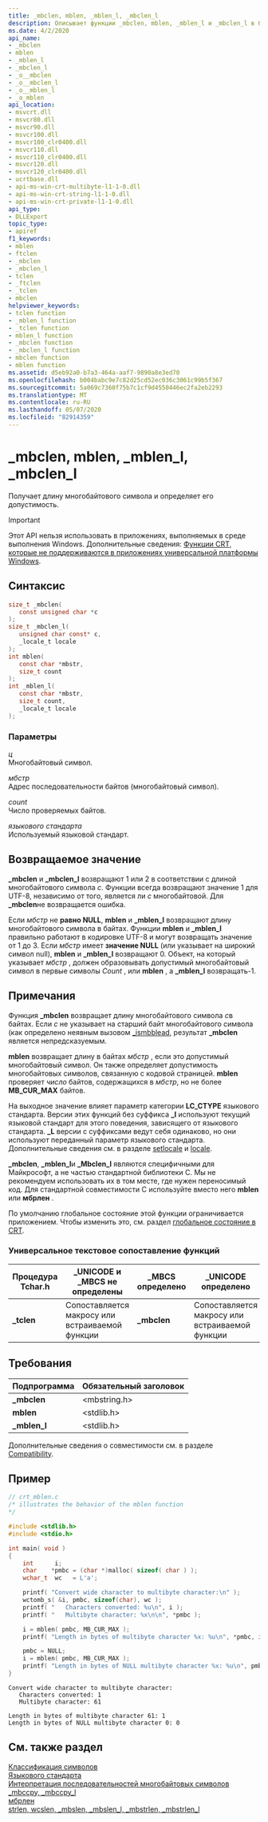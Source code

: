 ```yaml
---
title: _mbclen, mblen, _mblen_l, _mbclen_l
description: Описывает функции _mbclen, mblen, _mblen_l и _mbclen_l в библиотеке времени выполнения Microsoft C (CRT).
ms.date: 4/2/2020
api_name:
- _mbclen
- mblen
- _mblen_l
- _mbclen_l
- _o__mbclen
- _o__mbclen_l
- _o__mblen_l
- _o_mblen
api_location:
- msvcrt.dll
- msvcr80.dll
- msvcr90.dll
- msvcr100.dll
- msvcr100_clr0400.dll
- msvcr110.dll
- msvcr110_clr0400.dll
- msvcr120.dll
- msvcr120_clr0400.dll
- ucrtbase.dll
- api-ms-win-crt-multibyte-l1-1-0.dll
- api-ms-win-crt-string-l1-1-0.dll
- api-ms-win-crt-private-l1-1-0.dll
api_type:
- DLLExport
topic_type:
- apiref
f1_keywords:
- mblen
- ftclen
- _mbclen
- _mbclen_l
- tclen
- _ftclen
- _tclen
- mbclen
helpviewer_keywords:
- tclen function
- _mblen_l function
- _tclen function
- mblen_l function
- _mbclen function
- _mbclen_l function
- mbclen function
- mblen function
ms.assetid: d5eb92a0-b7a3-464a-aaf7-9890a8e3ed70
ms.openlocfilehash: b004babc9e7c82d25cd52ec036c3061c99b5f367
ms.sourcegitcommit: 5a069c7360f75b7c1cf9d4550446ec2fa2eb2293
ms.translationtype: MT
ms.contentlocale: ru-RU
ms.lasthandoff: 05/07/2020
ms.locfileid: "82914359"
---
```

# <a name="_mbclen-mblen-_mblen_l-_mbclen_l"></a>_mbclen, mblen, _mblen_l, _mbclen_l

Получает длину многобайтового символа и определяет его допустимость.

> [!IMPORTANT]
> Этот API нельзя использовать в приложениях, выполняемых в среде выполнения Windows. Дополнительные сведения: [Функции CRT, которые не поддерживаются в приложениях универсальной платформы Windows](../../cppcx/crt-functions-not-supported-in-universal-windows-platform-apps.md).

## <a name="syntax"></a>Синтаксис

```C
size_t _mbclen(
   const unsigned char *c
);
size_t _mbclen_l(
   unsigned char const* c,
   _locale_t locale
);
int mblen(
   const char *mbstr,
   size_t count
);
int _mblen_l(
   const char *mbstr,
   size_t count,
   _locale_t locale
);
```

### <a name="parameters"></a>Параметры

*ц*\
Многобайтовый символ.

*мбстр*\
Адрес последовательности байтов (многобайтовый символ).

*count*\
Число проверяемых байтов.

*языкового стандарта*\
Используемый языковой стандарт.

## <a name="return-value"></a>Возвращаемое значение

**_mbclen** и **_mbclen_l** возвращают 1 или 2 в соответствии с длиной многобайтового символа *c*. Функции всегда возвращают значение 1 для UTF-8, независимо от того, является ли *c* многобайтовой. Для **_mbclen**не возвращается ошибка.

Если *мбстр* не **равно NULL**, **mblen** и **_mblen_l** возвращают длину многобайтового символа в байтах. Функции **mblen** и **_mblen_l** правильно работают в кодировке UTF-8 и могут возвращать значение от 1 до 3. Если *мбстр* имеет **значение NULL** (или указывает на широкий символ null), **mblen** и **_mblen_l** возвращают 0. Объект, на который указывает *мбстр* , должен образовывать допустимый многобайтовый символ в первые символы *Count* , или **mblen** , а **_mblen_l** возвращать-1.

## <a name="remarks"></a>Примечания

Функция **_mbclen** возвращает длину многобайтового символа *c*в байтах. Если *c* не указывает на старший байт многобайтового символа (как определено неявным вызовом [_ismbblead](ismbblead-ismbblead-l.md), результат **_mbclen** является непредсказуемым.

**mblen** возвращает длину в байтах *мбстр* , если это допустимый многобайтовый символ. Он также определяет допустимость многобайтовых символов, связанную с кодовой страницей. **mblen** проверяет *число* байтов, содержащихся в *мбстр*, но не более **MB_CUR_MAX** байтов.

На выходное значение влияет параметр категории **LC_CTYPE** языкового стандарта. Версии этих функций без суффикса **_l** используют текущий языковой стандарт для этого поведения, зависящего от языкового стандарта. **_L** версии с суффиксами ведут себя одинаково, но они используют переданный параметр языкового стандарта. Дополнительные сведения см. в разделе [setlocale](setlocale-wsetlocale.md) и [locale](../../c-runtime-library/locale.md).

**_mbclen**, **_mblen_l**и **_Mbclen_l** являются специфичными для Майкрософт, а не частью стандартной библиотеки C. Мы не рекомендуем использовать их в том месте, где нужен переносимый код. Для стандартной совместимости C используйте вместо него **mblen** или **мбрлен** .

По умолчанию глобальное состояние этой функции ограничивается приложением. Чтобы изменить это, см. раздел [глобальное состояние в CRT](../global-state.md).

### <a name="generic-text-routine-mappings"></a>Универсальное текстовое сопоставление функций

|Процедура Tchar.h|_UNICODE и _MBCS не определены|_MBCS определено|_UNICODE определено|
|---------------------|--------------------------------------|--------------------|-----------------------|
|**_tclen**|Сопоставляется макросу или встраиваемой функции|**_mbclen**|Сопоставляется макросу или встраиваемой функции|

## <a name="requirements"></a>Требования

|Подпрограмма|Обязательный заголовок|
|-------------|---------------------|
|**_mbclen**|\<mbstring.h>|
|**mblen**|\<stdlib.h>|
|**_mblen_l**|\<stdlib.h>|

Дополнительные сведения о совместимости см. в разделе [Compatibility](../../c-runtime-library/compatibility.md).

## <a name="example"></a>Пример

```C
// crt_mblen.c
/* illustrates the behavior of the mblen function
*/

#include <stdlib.h>
#include <stdio.h>

int main( void )
{
    int      i;
    char    *pmbc = (char *)malloc( sizeof( char ) );
    wchar_t  wc   = L'a';

    printf( "Convert wide character to multibyte character:\n" );
    wctomb_s( &i, pmbc, sizeof(char), wc );
    printf( "   Characters converted: %u\n", i );
    printf( "   Multibyte character: %x\n\n", *pmbc );

    i = mblen( pmbc, MB_CUR_MAX );
    printf( "Length in bytes of multibyte character %x: %u\n", *pmbc, i );

    pmbc = NULL;
    i = mblen( pmbc, MB_CUR_MAX );
    printf( "Length in bytes of NULL multibyte character %x: %u\n", pmbc, i );
}
```

```Output
Convert wide character to multibyte character:
   Characters converted: 1
   Multibyte character: 61

Length in bytes of multibyte character 61: 1
Length in bytes of NULL multibyte character 0: 0
```

## <a name="see-also"></a>См. также раздел

[Классификация символов](../../c-runtime-library/character-classification.md)\
[Языкового стандарта](../../c-runtime-library/locale.md)\
[Интерпретация последовательностей многобайтовых символов](../../c-runtime-library/interpretation-of-multibyte-character-sequences.md)\
[_mbccpy, _mbccpy_l](mbccpy-mbccpy-l.md)\
[мбрлен](mbrlen.md)\
[strlen, wcslen, _mbslen, _mbslen_l, _mbstrlen, _mbstrlen_l](strlen-wcslen-mbslen-mbslen-l-mbstrlen-mbstrlen-l.md)
